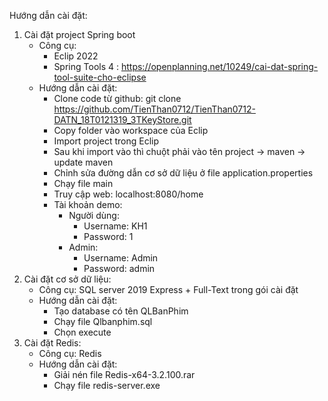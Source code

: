 Hướng dẫn cài đặt:
1. Cài đặt project Spring boot
	- Công cụ:	
		- Eclip 2022
		- Spring Tools 4 : https://openplanning.net/10249/cai-dat-spring-tool-suite-cho-eclipse
	- Hướng dẫn cài đặt:
		- Clone code từ github: 
git clone https://github.com/TienThan0712/TienThan0712-DATN_18T0121319_3TKeyStore.git
		- Copy folder vào workspace của Eclip
		- Import project trong Eclip
		- Sau khi import vào thì chuột phải vào tên project -> maven -> update maven
		- Chỉnh sửa đường dẫn cơ sở dữ liệu ở file application.properties
		- Chạy file main 
		- Truy cập web: localhost:8080/home
		- Tài khoản demo:
			- Người dùng: 
				- Username: KH1
				- Password: 1
			- Admin:
				- Username: Admin
				- Password: admin
2. Cài đặt cơ sở dữ liệu:
	- Công cụ:	SQL server 2019 Express + Full-Text trong gói cài đặt
	- Hướng dẫn cài đặt:
		- Tạo database có tên QLBanPhim
		- Chạy file Qlbanphim.sql
		- Chọn execute
3. Cài đặt Redis:
	- Công cụ: Redis
	- Hướng dẫn cài đặt:
		- Giải nén file Redis-x64-3.2.100.rar
		- Chạy file redis-server.exe

